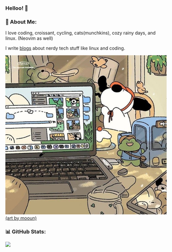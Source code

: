 ### Helloo! 👋

### 💫 About Me:

I love coding, croissant, cycling, cats(munchkins), cozy rainy days, and linux. (Neovim as well)

I write [blogs](https://leanghok.vercel.app/posts) about nerdy tech stuff like linux and coding.

![cozy art by mouun factory](./moun-factory.jpg)
[(art by mooun)](https://www.instagram.com/mouun._.factory/)

### 📊 GitHub Stats:

![](https://github-readme-streak-stats.herokuapp.com/?user=leanghok120&theme=tokyonight&hide_border=false)<br/>

